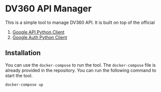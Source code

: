 # DV360 API Manager

This is a simple tool to manage DV360 API. It is built on top of the official 
1. [Google API Python Client](https://github.com/googleapis/google-api-python-client)
2. [Google Auth Python Client](https://google-auth.readthedocs.io/en/master/)

## Installation
You can use the `docker-compose` to run the tool. The `docker-compose` file is already provided in the repository. You can run the following command to start the tool.

```bash
docker-compose up
```

